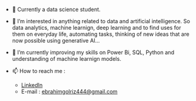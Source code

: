 - 👋 Currently a data science student.
- 👀 I’m interested in anything related to data and artificial intelligence. So data analytics, machine learnign, deep learning and to find uses for them on everyday life, automating tasks, thinking of new ideas that are now possible using generative AI...
- 🌱 I’m currently improving my skills on Power Bi, SQL, Python and understanding of machine learnign models.

- 📫 How to reach me :
  - [LinkedIn](https://www.linkedin.com/in/ebrahim-golriz-03611a34b)
  - E-mail : ebrahimgolriz444@gmail.com

